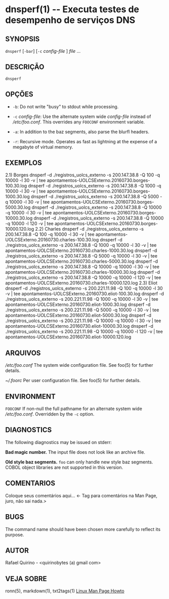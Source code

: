 dnsperf(1) -- Executa testes de desempenho de serviços DNS
===============================================


SYNOPSIS
--------

`dnsperf` [`-bar`] [`-c` *config-file* ] *file* ...

DESCRIÇÃO
---------

`dnsperf` 

OPÇÕES
------

* `-b`:
  Do not write "busy" to stdout while processing.

* `-c` *config-file*:
  Use the alternate system wide *config-file* instead of */etc/foo.conf*. This
  overrides any `FOOCONF` environment variable.

* `-a`:
  In addition to the baz segments, also parse the blurfl headers.

* `-r`:
  Recursive mode. Operates as fast as lightning at the expense of a megabyte
  of virtual memory.

EXEMPLOS
--------

2.1) Borges
                dnsperf -d ./registros_uolcs_externo -s 200.147.38.8 -Q 100 -q 10000 -l 30 -v | tee apontamentos-UOLCSExterno.20160730.borges-100.30.log
                dnsperf -d ./registros_uolcs_externo -s 200.147.38.8 -Q 1000 -q 10000 -l 30 -v | tee apontamentos-UOLCSExterno.20160730.borges-1000.30.log
                dnsperf -d ./registros_uolcs_externo -s 200.147.38.8 -Q 5000 -q 10000 -l 30 -v | tee apontamentos-UOLCSExterno.20160730.borges-5000.30.log
                dnsperf -d ./registros_uolcs_externo -s 200.147.38.8 -Q 10000 -q 10000 -l 30 -v | tee apontamentos-UOLCSExterno.20160730.borges-10000.30.log
                dnsperf -d ./registros_uolcs_externo -s 200.147.38.8 -Q 10000 -q 10000 -l 120 -v | tee apontamentos-UOLCSExterno.20160730.borges-10000.120.log
2.2) Charles
                dnsperf -d ./registros_uolcs_externo -s 200.147.38.8 -Q 100 -q 10000 -l 30 -v | tee apontamentos-UOLCSExterno.20160730.charles-100.30.log
                dnsperf -d ./registros_uolcs_externo -s 200.147.38.8 -Q 1000 -q 10000 -l 30 -v | tee apontamentos-UOLCSExterno.20160730.charles-1000.30.log
                dnsperf -d ./registros_uolcs_externo -s 200.147.38.8 -Q 5000 -q 10000 -l 30 -v | tee apontamentos-UOLCSExterno.20160730.charles-5000.30.log
                dnsperf -d ./registros_uolcs_externo -s 200.147.38.8 -Q 10000 -q 10000 -l 30 -v | tee apontamentos-UOLCSExterno.20160730.charles-10000.30.log
                dnsperf -d ./registros_uolcs_externo -s 200.147.38.8 -Q 10000 -q 10000 -l 120 -v | tee apontamentos-UOLCSExterno.20160730.charles-10000.120.log
2.3) Eliot
                dnsperf -d ./registros_uolcs_externo -s 200.221.11.98 -Q 100 -q 10000 -l 30 -v | tee apontamentos-UOLCSExterno.20160730.eliot-100.30.log
                dnsperf -d ./registros_uolcs_externo -s 200.221.11.98 -Q 1000 -q 10000 -l 30 -v | tee apontamentos-UOLCSExterno.20160730.eliot-1000.30.log
                dnsperf -d ./registros_uolcs_externo -s 200.221.11.98 -Q 5000 -q 10000 -l 30 -v | tee apontamentos-UOLCSExterno.20160730.eliot-5000.30.log
                dnsperf -d ./registros_uolcs_externo -s 200.221.11.98 -Q 10000 -q 10000 -l 30 -v | tee apontamentos-UOLCSExterno.20160730.eliot-10000.30.log
                dnsperf -d ./registros_uolcs_externo -s 200.221.11.98 -Q 10000 -q 10000 -l 120 -v | tee apontamentos-UOLCSExterno.20160730.eliot-10000.120.log

ARQUIVOS
--------


*/etc/foo.conf*
  The system wide configuration file. See foo(5) for further details.

*~/.foorc*
  Per user configuration file. See foo(5) for further details.

ENVIRONMENT
-----------

`FOOCONF`
  If non-null the full pathname for an alternate system wide */etc/foo.conf*.
  Overridden by the `-c` option.

DIAGNOSTICS
-----------

The following diagnostics may be issued on stderr:

**Bad magic number.**
  The input file does not look like an archive file.

**Old style baz segments.**
  `foo` can only handle new style baz segments. COBOL object libraries are not
  supported in this version.

COMENTARIOS
-----------

Coloque seus comentários aqui...
<- Tag para comentários na Man Page, juro, não sai nada.>

BUGS
----

The command name should have been chosen more carefully to reflect its
purpose.

AUTOR
-----

Rafael Quirino - <quirinobytes (a) gmail com>

VEJA SOBRE
----------

ronn(5), markdown(1), txt2tags(1) [Linux Man Page Howto](
http://www.schweikhardt.net/man_page_howto.html)
